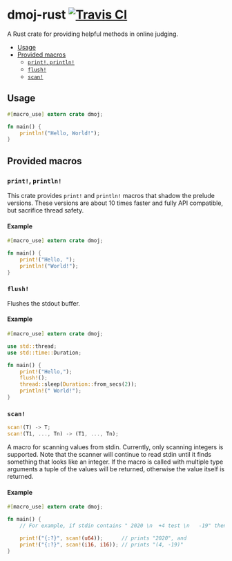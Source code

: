 # dmoj-rust [![Travis CI](https://secure.travis-ci.org/DMOJ/dmoj-rust.svg?branch=master)](http://travis-ci.org/DMOJ/dmoj-rust)

A Rust crate for providing helpful methods in online judging.

- [Usage](#usage)
- [Provided macros](#provided-macros)
    - [`print!`, `println!`](#print-println)
    - [`flush!`](#flush)
    - [`scan!`](#scan)

## Usage

```rust
#[macro_use] extern crate dmoj;

fn main() {
    println!("Hello, World!");
}
```

## Provided macros

### `print!`, `println!`

This crate provides `print!` and `println!` macros that shadow the prelude versions. These versions are about 10 times faster and fully API compatible, but sacrifice thread safety.

#### Example

```rust
#[macro_use] extern crate dmoj;

fn main() {
    print!("Hello, ");
    println!("World!");
}
```

### `flush!`

Flushes the stdout buffer.

#### Example

```rust
#[macro_use] extern crate dmoj;

use std::thread;
use std::time::Duration;

fn main() {
    print!("Hello,");
    flush!();
    thread::sleep(Duration::from_secs(2));
    println!(" World!");
}
```

### `scan!`

```rust
scan!(T) -> T;
scan!(T1, ..., Tn) -> (T1, ..., Tn);
```

A macro for scanning values from stdin. Currently, only scanning integers is supported.
Note that the scanner will continue to read stdin until it finds something that looks like an integer.
If the macro is called with multiple type arguments a tuple of the values will be returned, otherwise
the value itself is returned.

#### Example

```rust
#[macro_use] extern crate dmoj;

fn main() {
    // For example, if stdin contains " 2020 \n  +4 test \n   -19" then

    print!("{:?}", scan!(u64));      // prints "2020", and
    print!("{:?}", scan!(i16, i16)); // prints "(4, -19)"
}
```
